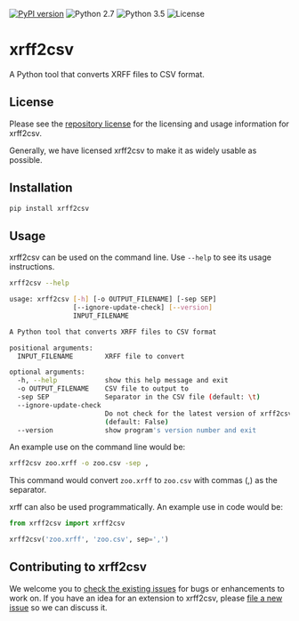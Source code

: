 [![PyPI version](https://badge.fury.io/py/xrff2csv.svg)](https://badge.fury.io/py/xrff2csv)
![Python 2.7](https://img.shields.io/badge/python-2.7-blue.svg)
![Python 3.5](https://img.shields.io/badge/python-3.5-blue.svg)
![License](https://img.shields.io/badge/license-MIT%20License-blue.svg)

# xrff2csv

A Python tool that converts XRFF files to CSV format.

## License

Please see the [repository license](https://github.com/rhiever/xrff2csv/blob/master/LICENSE) for the licensing and usage information for xrff2csv.

Generally, we have licensed xrff2csv to make it as widely usable as possible.

## Installation

```bash
pip install xrff2csv
```

## Usage

xrff2csv can be used on the command line. Use `--help` to see its usage instructions.

```bash
xrff2csv --help

usage: xrff2csv [-h] [-o OUTPUT_FILENAME] [-sep SEP]
                [--ignore-update-check] [--version]
                INPUT_FILENAME

A Python tool that converts XRFF files to CSV format

positional arguments:
  INPUT_FILENAME        XRFF file to convert

optional arguments:
  -h, --help            show this help message and exit
  -o OUTPUT_FILENAME    CSV file to output to
  -sep SEP              Separator in the CSV file (default: \t)
  --ignore-update-check
                        Do not check for the latest version of xrff2csv
                        (default: False)
  --version             show program's version number and exit
```

An example use on the command line would be:

```bash
xrff2csv zoo.xrff -o zoo.csv -sep ,
```

This command would convert `zoo.xrff` to `zoo.csv` with commas (,) as the separator.

xrff can also be used programmatically. An example use in code would be:

```python
from xrff2csv import xrff2csv

xrff2csv('zoo.xrff', 'zoo.csv', sep=',')
```

## Contributing to xrff2csv

We welcome you to [check the existing issues](https://github.com/rhiever/xrff2csv/issues/) for bugs or enhancements to work on. If you have an idea for an extension to xrff2csv, please [file a new issue](https://github.com/rhiever/xrff2csv/issues/new) so we can discuss it.
